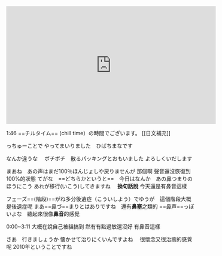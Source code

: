 <iframe width="560" height="315" src="https://www.youtube.com/embed/lhpUrsc8Qm0" title="YouTube video player" frameborder="0" allow="accelerometer; autoplay; clipboard-write; encrypted-media; gyroscope; picture-in-picture; web-share" allowfullscreen></iframe>

1:46
==チルタイム== (chill time）の時間でございます。
[[日文補充]]

っちゅーことで やってまいりました　ひばちまなです

なんか違うな　
ボチボチ　散るパッキングとおもいました
よろしくいだします

まあね　あの声はまだ100％ほんじょしや戻りませんが
那個啊 聲音還沒恢復到100%的狀態
てがな　==どちらかというと==　今日はなんか　あの鼻つまりのほうにこう
あれが移行(いこう)してきますね　
**換句話說** 今天還是有鼻音這樣

フェーズ==(階段)==がね多分後遺症（こういしよう）でゆうが　這個階段大概是後遺症呢
まあ==鼻づ==まりとはありですね　還有**鼻塞**之類的
==鼻声==っぽいよな　聽起來很像**鼻音**的感覺

0:00~3:11 大概在說自己被貓搞到 然有有點過敏還沒好 有鼻音這樣

さあ　行きましょうか
懐かせて治りにくいんですよね 　很懷念又很治癒的感覺呢
2010年ということですね

